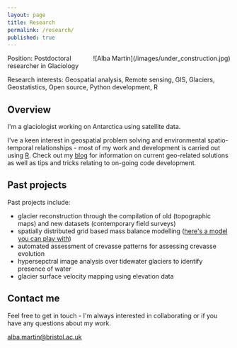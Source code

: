 ```yaml
---
layout: page
title: Research
permalink: /research/
published: true
---
```


<div style="float:right; padding-left:20px" markdown="1">
![Alba Martin](/images/under_construction.jpg)
</div>

Position: Postdoctoral researcher in Glaciology

Research interests: Geospatial analysis, Remote sensing, GIS, Glaciers, Geostatistics, Open source, Python development, R

## Overview

I'm a glaciologist working on Antarctica using satellite data. 

I've a keen interest in geospatial problem solving and environmental spatio-temporal relationships - most of my work and development is carried out using [R](https://www.r-project.org/). Check out my [blog](../blog) for information on current geo-related solutions as well as tips and tricks relating to on-going code development.

## Past projects

Past projects include:

- glacier reconstruction through the compilation of old (topographic maps) and new datasets (contemporary field surveys)
- spatially distributed grid based mass balance modelling ([here's a model you can play with](https://github.com/Chris35Wills/SEB_model_java_files))
- automated assessment of crevasse patterns for assessing crevasse evolution
- hypersepctral image analysis over tidewater glaciers to identify presence of water 
- glacier surface velocity mapping using elevation data

## Contact me

Feel free to get in touch - I'm always interested in collaborating or if you have any questions about my work.

[alba.martin@bristol.ac.uk](mailto:alba.martin@bristol.ac.uk)
